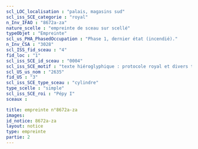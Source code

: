 ```yaml
---
scl_LOC_localisation : "palais, magasins sud"
scl_iss_SCE_categorie : "royal"
n_Inv_IFAO : "8672a-za"
nature_scelle : "empreinte de sceau sur scellé"
typeObjet : "Empreinte"
scl_us_PHA_PhasedOccupation : "Phase 1, dernier état (incendié)."
n_Inv_CSA : "3028"
scl_ISS_fid_sceau : "4"
fid_loc : "1"
scl_iss_SCE_id_sceau : "0004"
scl_iss_SCE_motif : "texte hiéroglyphique : protocole royal et divers titres de scribe dans la mrt de Pépy"
scl_US_us_nom : "2635"
fid_US : "3"
scl_iss_SCE_type_sceau : "cylindre"
type_scelle : "simple"
scl_iss_SCE_roi : "Pépy I"
sceaux :

title: empreinte n°8672a-za
images: 
id_notice: 8672a-za
layout: notice
type: empreinte
partie: 2
---
```

